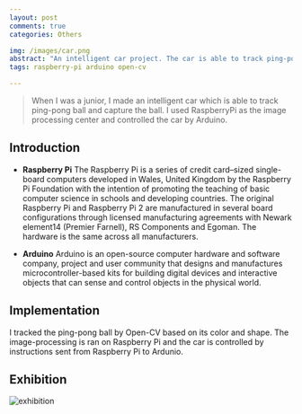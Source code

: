 ```yaml
---
layout: post
comments: true
categories: Others

img: /images/car.png
abstract: "An intelligent car project. The car is able to track ping-pong ball and capture the ball."
tags: raspberry-pi arduino open-cv

---
```


> When I was a junior, I made an intelligent car which is able to track ping-pong ball and capture the ball. I used RaspberryPi as the image processing center and controlled the car by Arduino.

## Introduction

* **Raspberry Pi**
The Raspberry Pi is a series of credit card–sized single-board computers developed in Wales, United Kingdom by the Raspberry Pi Foundation with the intention of promoting the teaching of basic computer science in schools and developing countries. The original Raspberry Pi and Raspberry Pi 2 are manufactured in several board configurations through licensed manufacturing agreements with Newark element14 (Premier Farnell), RS Components and Egoman. The hardware is the same across all manufacturers.

* **Arduino**
Arduino is an open-source computer hardware and software company, project and user community that designs and manufactures microcontroller-based kits for building digital devices and interactive objects that can sense and control objects in the physical world.

## Implementation

I tracked the ping-pong ball by Open-CV based on its color and shape. The image-processing is ran on Raspberry Pi and the car is controlled by instructions sent from Raspberry Pi to Ardunio.

## Exhibition

![exhibition](./exhibition.png)